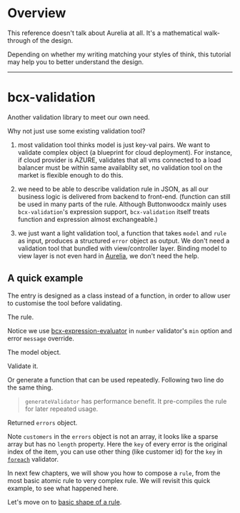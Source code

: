 # Overview

This reference doesn't talk about Aurelia at all. It's a mathematical walk-through of the design.

Depending on whether my writing matching your styles of think, this tutorial may help you to better understand the design.

---

# bcx-validation
Another validation library to meet our own need.

Why not just use some existing validation tool?

1. most validation tool thinks model is just key-val pairs. We want to validate complex object (a blueprint for cloud deployment). For instance, if cloud provider is AZURE, validates that all vms connected to a load balancer must be within same availablity set, no validation tool on the market is flexible enough to do this.

2. we need to be able to describe validation rule in JSON, as all our business logic is delivered from backend to front-end. (function can still be used in many parts of the rule. Although Buttonwoodcx mainly uses `bcx-validation`'s expression support, `bcx-validation` itself treats function and expression almost exchangeable.)

3. we just want a light validation tool, a function that takes `model` and `rule` as input, produces a structured `error` object as output. We don't need a validation tool that bundled with view/controller layer. Binding model to view layer is not even hard in [Aurelia](http://aurelia.io), we don't need the help.

## A quick example

The entry is designed as a class instead of a function, in order to allow user to customise the tool before validating.

<div><code-viewer value="import Validation from 'bcx-validation';
const validation = new Validation();" mode="js"></code-viewer></div>

The rule.

<div><code-viewer value="const rule = {
  name: 'mandatory',
  customers: {
    foreach: {
      email: 'email',
      name: ['mandatory', 'unique'],
      age: ['notMandatory', {validate: 'number',
                             'min.bind': 'ageLimit',
                             message: '\${$parent.name} must be at least \${ageLimit} years old'}]
    }
  }
}" mode="js"></code-viewer></div>

Notice we use [bcx-expression-evaluator](https://github.com/buttonwoodcx/bcx-expression-evaluator) in `number` validator's `min` option and error `message` override.

The model object.

<div><code-viewer value="const model = {
  name: 'driver group',
  ageLimit: 21,
  customers: [
    {name: 'Arm', email: 'arm@test.com'},
    {name: 'Bob', email: 'bob@test.com'},
    {name: 'Bob', email: 'bob', age: 15},
    {name: '', age: 18}
  ]
}" mode="js"></code-viewer></div>

Validate it.

<div><code-viewer value="validation.validate(model, rule);" mode="js"></code-viewer></div>

Or generate a function that can be used repeatedly. Following two line do the same thing.

<div><code-viewer value="const validate = validation.generateValidator(rule);
validate(model);" mode="js"></code-viewer></div>

> `generateValidator` has performance benefit. It pre-compiles the rule for later repeated usage.

Returned `errors` object.

<div><code-viewer value="{
  customers: {
    '1': {name: ['must be unique']},
    '2': {
      name: ['must be unique'],
      email:['not a valid email'],
      age: ['driver group must be at least 21 years old']
    },
    '3': {
      name: ['must not be empty'],
      email:['not a valid email'],
      age: ['driver group must be at least 21 years old']
    }
  }
}" mode="js"></code-viewer></div>

Note `customers` in the `errors` object is not an array, it looks like a sparse array but has no `length` property. Here the `key` of every error is the original index of the item, you can use other thing (like customer id) for the `key` in [`foreach`](#/reference/foreach-transformer) validator.

In next few chapters, we will show you how to compose a `rule`, from the most basic atomic rule to very complex rule. We will revisit this quick example, to see what happened here.

Let's move on to [basic shape of a rule](#/reference/basic-shape-of-a-rule).
